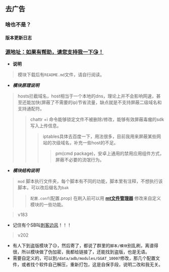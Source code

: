 ## 去广告
### 啥也不是？
#### 版本更新日志
### [源地址：如果有帮助，请您支持我一下😘！](https://lingeringsound.github.io/10007)

- **说明**
 > 模块下载后有`README.md`文件，请自行阅读。
- ***模块原理说明***
 > hosts拦截域名，host相当于一个本地的dns，理论上并不会影响网速，甚至还能加快(屏蔽了不需要的ip)节省流量，缺点就是不支持屏蔽二级域名和支持通配符。
 >> chattr +i 命令能够锁定文件不被删除/修改，能够有效屏蔽毒瘤的sdk写入上传信息。
 >>> iptables具体去百度一下，用法很多，目前我用来屏蔽某些网站的次级域名，补充一些host的不足。
 >>>> pm(cmd package)，安卓上通用的禁用应用组件方式，屏蔽不必要的流氓行为。
- ***模块结构说明***
 > `mod` 脚本执行文件夹，每个脚本有不同的功能，脚本里有注释，不想执行该脚本，可以改后缀名为`bak`
 >> `配置.conf`(配置.prop) 在刷入前可以用 **[mt文件管理器](https://binmt.lanzoui.com/b01bivkzc)** 修改来自定义模块的一些功能。


>v183
 - 记住有个SB叫[刺客边风](https://m.bilibili.com/space/21131684)！！！
>v202
 - 有人下到盗版模块了😥，然后寄了，都说了群里的`脚本/模块`别乱刷，离谱得很，所以模块做了伪加密，我都给链接了，还能找到盗版，也是无语。
 - 需要自定义的，可以到`/data/adb/modules/GGAT_10007`修改，那几个配置文件，或者找个软件自己解压，重新打包，这是自保手段，说明二改和我无关。
